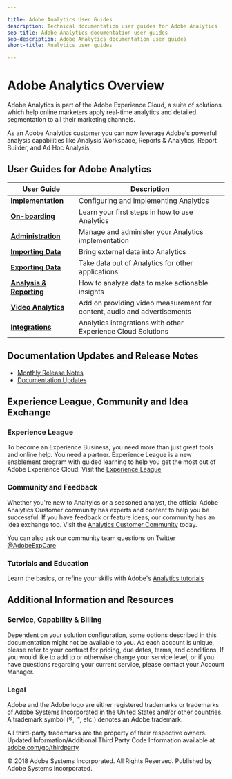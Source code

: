 ```yaml
---

title: Adobe Analytics User Guides
description: Technical documentation user guides for Adobe Analytics
seo-title: Adobe Analytics documentation user guides
seo-description: Adobe Analytics documentation user guides
short-title: Analytics user guides

---
```


# Adobe Analytics Overview

Adobe Analytics is part of the Adobe Experience Cloud, a suite of solutions which help online marketers apply real-time analytics and detailed segmentation to all their marketing channels.

As an Adobe Analytics customer you can now leverage Adobe's powerful analysis capabilities like Analysis Workspace, Reports & Analytics, Report Builder, and Ad Hoc Analysis.

## User Guides for Adobe Analytics

| User Guide           | Description                                         |
|----------------------|-----------------------------------------------------|
| [**Implementation**]()       | Configuring and implementing Analytics              |
| [**On-boarding**]()          | Learn your first steps in how to use Analytics      |
| [**Administration**]()       | Manage and administer your Analytics implementation |
| [**Importing Data**]()       | Bring external data into Analytics                  |
| [**Exporting Data**]()       | Take data out of Analytics for other applications   |
| [**Analysis & Reporting**]() | How to analyze data to make actionable insights     |
| [**Video Analytics**]()      | Add on providing video measurement for content, audio and advertisements |
| [**Integrations**]()         | Analytics integrations with other Experience Cloud Solutions |

## Documentation Updates and Release Notes

+ [Monthly Release Notes](../../../release-notes.en/blob/master/release-notes.md)
+ [Documentation Updates](doc-updates.md)

## Experience League, Community and Idea Exchange

### Experience League

To become an Experience Business, you need more than just great tools and online help. You need a partner. Experience League is a new enablement program with guided learning to help you get the most out of Adobe Experience Cloud. Visit the [Experience League](https://landing.adobe.com/experience-league/)

### Community and Feedback

Whether you're new to Analtyics or a seasoned analyst, the official Adobe Analytics Customer community has experts and content to help you be successful. If you have feedback or feature ideas, our community has an idea exchange too. Visit the [Analytics Customer Community](https://forums.adobe.com/community/experience-cloud/analytics-cloud/analytics) today.

You can also ask our community team questions on Twitter [@AdobeExpCare](https://twitter.com/AdobeExpCare)

### Tutorials and Education

Learn the basics, or refine your skills with Adobe's [Analytics tutorials](https://helpx.adobe.com/analytics/tutorials.html)

## Additional Information and Resources

### Service, Capability & Billing

Dependent on your solution configuration, some options described in this documentation might not be available to you. As each account is unique, please refer to your contract for pricing, due dates, terms, and conditions. If you would like to add to or otherwise change your service level, or if you have questions regarding your current service, please contact your Account Manager.

### Legal

Adobe and the Adobe logo are either registered trademarks or trademarks of Adobe Systems Incorporated in the United States and/or other countries. A trademark symbol (®, ™, etc.) denotes an Adobe trademark.

All third-party trademarks are the property of their respective owners. Updated Information/Additional Third Party Code Information available at [adobe.com/go/thirdparty](http://www.adobe.com/go/thirdparty)

© 2018 Adobe Systems Incorporated. All Rights Reserved.
Published by Adobe Systems Incorporated.
